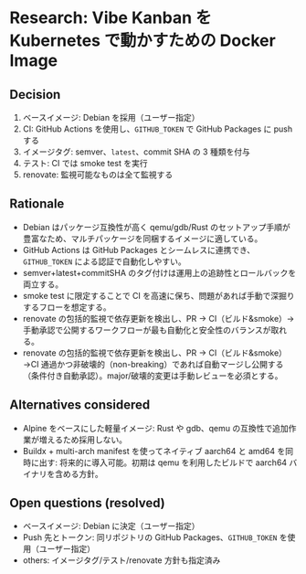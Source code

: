 # Research: Vibe Kanban を Kubernetes で動かすための Docker Image

## Decision
1. ベースイメージ: Debian を採用（ユーザー指定）
2. CI: GitHub Actions を使用し、`GITHUB_TOKEN` で GitHub Packages に push する
3. イメージタグ: semver、`latest`、commit SHA の 3 種類を付与
4. テスト: CI では smoke test を実行
5. renovate: 監視可能なものは全て監視する

## Rationale
- Debian はパッケージ互換性が高く qemu/gdb/Rust のセットアップ手順が豊富なため、マルチパッケージを同梱するイメージに適している。
- GitHub Actions は GitHub Packages とシームレスに連携でき、`GITHUB_TOKEN` による認証で自動化しやすい。
- semver+latest+commitSHA のタグ付けは運用上の追跡性とロールバックを両立する。
- smoke test に限定することで CI を高速に保ち、問題があれば手動で深掘りするフローを想定する。
- renovate の包括的監視で依存更新を検出し、PR → CI（ビルド&smoke）→手動承認で公開するワークフローが最も自動化と安全性のバランスが取れる。
 - renovate の包括的監視で依存更新を検出し、PR → CI（ビルド&smoke）→CI 通過かつ非破壊的（non-breaking）であれば自動マージし公開する（条件付き自動承認）。major/破壊的変更は手動レビューを必須とする。

## Alternatives considered
- Alpine をベースにした軽量イメージ: Rust や gdb、qemu の互換性で追加作業が増えるため採用しない。
- Buildx + multi-arch manifest を使ってネイティブ aarch64 と amd64 を同時に出す: 将来的に導入可能。初期は qemu を利用したビルドで aarch64 バイナリを含める方針。

## Open questions (resolved)
- ベースイメージ: Debian に決定（ユーザー指定）
- Push 先とトークン: 同リポジトリの GitHub Packages、`GITHUB_TOKEN` を使用（ユーザー指定）
- others: イメージタグ/テスト/renovate 方針も指定済み
